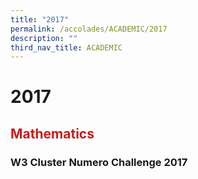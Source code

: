 ```yaml
---
title: "2017"
permalink: /accolades/ACADEMIC/2017
description: ""
third_nav_title: ACADEMIC
---
```

# 2017

## <span style = "color: #c81b1b"> <b>Mathematics</b> </span>

### W3 Cluster Numero Challenge 2017